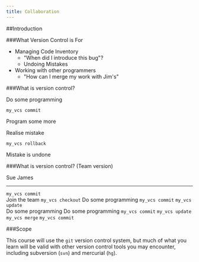 ```yaml
---
title: Collaboration
---
```


##Introduction

###What Version Control is For

* Managing Code Inventory
    * "When did I introduce this bug"?
    * Undoing Mistakes
* Working with other programmers
    * "How can I merge my work with Jim's"

###What is version control?

Do some programming

`my_vcs commit`

Program some more

Realise mistake

`my_vcs rollback`

Mistake is undone

###What is version control? (Team version)

Sue                 James
------------------ ------   
`my_vcs commit`     
                    Join the team
                    `my_vcs checkout`
                    Do some programming
                    `my_vcs commit`
`my_vcs update`		
Do some programming Do some programming
`my_vcs commit`
`my_vcs update`
`my_vcs merge`
`my_vcs commit`

###Scope

This course will use the `git` version control system, but much of what you learn will be valid with other version control tools you may encounter, including subversion (`svn`) and mercurial (`hg`).


